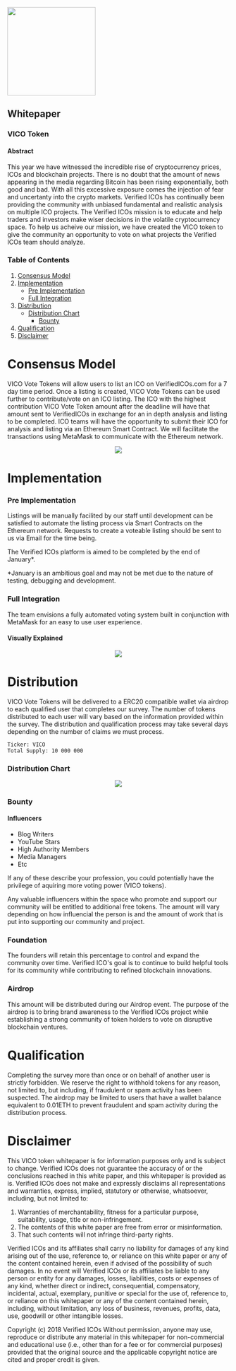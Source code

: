 <p align="left">
<img src="https://daks2k3a4ib2z.cloudfront.net/59988441ab717100012c9708/599bc5713f1ad60001cf937f_verified_icosNEW1.png" width="200px">
</p>

## Whitepaper

### VICO Token

#### Abstract

This year we have witnessed the incredible rise of cryptocurrency prices, ICOs and blockchain projects. There is no doubt that the amount of news appearing in the media regarding Bitcoin has been rising exponentially, both good and bad. With all this excessive exposure comes the injection of fear and uncertanty into the crypto markets. Verified ICOs has continually been providing the community with unbiased fundamental and realistic analysis on multiple ICO projects. The Verified ICOs mission is to educate and help traders and investors make wiser decisions in the volatile cryptocurrency space. To help us acheive our mission, we have created the VICO token to give the community an opportunity to vote on what projects the Verified ICOs team should analyze.

### Table of Contents

1. [Consensus Model](#consensus-model)
2. [Implementation](#implementation)
   * [Pre Implementation](#pre-implementation)
   * [Full Integration](#full-integration)
3. [Distribution](#distribution)
   * [Distribution Chart](#distribution-chart)
     * [Bounty](#bounty)
 4. [Qualification](#qualification)
 5. [Disclaimer](#disclaimer)

# Consensus Model

VICO Vote Tokens will allow users to list an ICO on VerifiedICOs.com for a 7 day time period. Once a listing is created, VICO Vote Tokens can be used further to contribute/vote on an ICO listing. The ICO with the highest contribution VICO Vote Token amount after the deadline will have that amount sent to VerifiedICOs in exchange for an in depth analysis and listing to be completed. ICO teams will have the opportunity to submit their ICO for analysis and listing via an Ethereum Smart Contract. We will facilitate the transactions using MetaMask to communicate with the Ethereum network.

<p align="center">
<img src="https://i.imgur.com/L6GeRg7.png">
</p>

# Implementation

### Pre Implementation

Listings will be manually facilited by our staff until development can be satisfied to automate the listing process via Smart Contracts on the Ethereum network. Requests to create a voteable listing should be sent to us via Email for the time being.

The Verified ICOs platform is aimed to be completed by the end of January*.

*January is an ambitious goal and may not be met due to the nature of testing, debugging and development.

### Full Integration

The team envisions a fully automated voting system built in conjunction with MetaMask for an easy to use user experience.

#### Visually Explained

<p align="center">
<img src="https://i.imgur.com/klllDQH.png">
</p>

# Distribution

VICO Vote Tokens will be delivered to a ERC20 compatible wallet via airdrop to each qualified user that completes our survey. The number of tokens distributed to each user will vary based on the information provided within the survey. The distribution and qualification process may take several days depending on the number of claims we must process.  

````
Ticker: VICO
Total Supply: 10 000 000
````

### Distribution Chart

<p align="center">
<img src="https://i.imgur.com/YmAiz7f.png">
</p>

### Bounty

#### Influencers

 * Blog Writers
 * YouTube Stars
 * High Authority Members
 * Media Managers
 * Etc
 
If any of these describe your profession, you could potentially have the privilege of aquiring more voting power (VICO tokens).

Any valuable influencers within the space who promote and support our community will be entitled to additional free tokens. The amount will vary depending on how influencial the person is and the amount of work that is put into supporting our community and project.

### Foundation

The founders will retain this percentage to control and expand the community over time. Verified ICO's goal is to continue to build helpful tools for its community while contributing to refined blockchain innovations.

### Airdrop

This amount will be distributed during our Airdrop event. The purpose of the airdrop is to bring brand awareness to the Verified ICOs project while establishing a strong community of token holders to vote on disruptive blockchain ventures.

# Qualification 

Completing the survey more than once or on behalf of another user is strictly forbidden. We reserve the right to withhold tokens for any reason, not limited to, but including, if fraudulent or spam activity has been suspected. The airdrop may be limited to users that have a wallet balance equivalent to 0.01ETH to prevent fraudulent and spam activity during the distribution process.

# Disclaimer

This VICO token whitepaper is for information purposes only and is subject to change. Verified ICOs does not guarantee the accuracy of or the conclusions reached in this white paper, and this whitepaper is provided as is. Verified ICOs does not make and expressly disclaims all representations and warranties, express, implied, statutory or otherwise, whatsoever, including, but not limited to: 

1. Warranties of merchantability, fitness for a particular purpose, suitability, usage, title or non-infringement.
2. The contents of this white paper are free from error or misinformation.
3. That such contents will not infringe third-party rights.
 
Verified ICOs and its affiliates shall carry no liability for damages of any kind arising out of the use, reference to, or reliance on this white paper or any of the content contained herein, even if advised of the possibility of such damages. In no event will Verified ICOs or its affiliates be liable to any person or entity for any damages, losses, liabilities, costs or expenses of any kind, whether direct or indirect, consequential, compensatory, incidental, actual, exemplary, punitive or special for the use of, reference to, or reliance on this whitepaper or any of the content contained herein, including, without limitation, any loss of business, revenues, profits, data, use, goodwill or other intangible losses.

Copyright (c) 2018 Verified ICOs Without permission, anyone may use, reproduce or distribute any material in this whitepaper for non-commercial and educational use (i.e., other than for a fee or for commercial purposes) provided that the original source and the applicable copyright notice are cited and proper credit is given.
